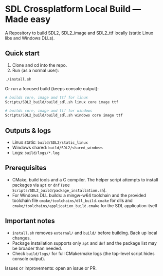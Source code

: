 # SDL Crossplatform Local Build — Made easy

A Repository to build SDL2, SDL2_image and SDL2_ttf locally (static Linux libs and Windows DLLs).

Quick start
-----------

1. Clone and cd into the repo.
2. Run (as a normal user):

```bash
./install.sh
```

Or run a focused build (keeps console output):

```bash
# builds core, image and ttf for linux
Scripts/SDL2_build/build_sdl.sh linux core image ttf

# builds core, image and ttf for windows
Scripts/SDL2_build/build_sdl.sh windows core image ttf 
```

Outputs & logs
--------------

- Linux static: `build/SDL2/static_linux`
- Windows shared: `build/SDL2/shared_windows`
- Logs: `build/logs/*.log`

Prerequisites
-------------

- CMake, build tools and a C compiler. The helper script attempts to install packages via `apt` or `dnf` (see `Scripts/SDL2_build/package_installation.sh`).
- For Windows DLL builds: a mingw-w64 toolchain and the provided toolchain file `cmake/toolchains/dll_build.cmake` for dlls and `cmake/toolchains/application_build.cmake` for the SDL application itself

Important notes
---------------

- `install.sh` removes `external/` and `build/` before building. Back up local changes.
- Package installation supports only `apt` and `dnf` and the package list may be broader than needed.
- Check `build/logs/` for full CMake/make logs (the top-level script hides console output).


Issues or improvements: open an issue or PR.
